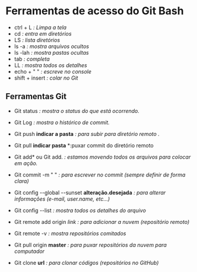 # Ferramentas de acesso do Git Bash

- ctrl + L *: Limpa a tela*
- cd *: entra em diretórios*
- LS *: lista diretórios*
- ls -a *: mostra arquivos ocultos*
- ls -lah *: mostra pastas ocultas*
- tab *: completa*
- LL *: mostra todos os detalhes*
- echo + " "  *: escreve no console*
- shift + insert *: colar no Git*

## Ferramentas Git 

- Git status *: mostra o status do que está ocorrendo.* 

- Git Log *: mostra o histórico de commit.*
- Git push **indicar a pasta** *: para subir para diretório remoto .*
- Git pull **indicar pasta** *:puxar commit do diretório remoto 
- Git add* ou Git add. *: estamos movendo todos os arquivos para colocar em ação.*
- Git commit -m " " *: para escrever no commit (sempre definir de forma clara)*
- Git config --global --sunset **alteração.desejada** *: para alterar informações (e-mail, user.name, etc...)*
- Git config --list *: mostra todos os detalhes do arquivo*
- Git remote add origin *link* *: para adicionar a nuvem (repositório remoto)* 
- Git remote -v *: mostra repositórios comitados*
- Git pull origin **master** *: para puxar repositórios da nuvem para computador*
- Git clone **url** *: para clonar códigos (repositórios no GitHub)*